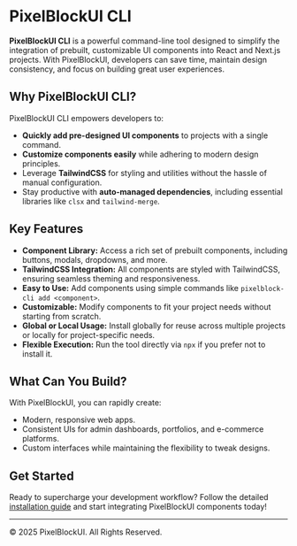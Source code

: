 # PixelBlockUI CLI

**PixelBlockUI CLI** is a powerful command-line tool designed to simplify the integration of prebuilt, customizable UI components into React and Next.js projects. With PixelBlockUI, developers can save time, maintain design consistency, and focus on building great user experiences.

## Why PixelBlockUI CLI?

PixelBlockUI CLI empowers developers to:
- **Quickly add pre-designed UI components** to projects with a single command.
- **Customize components easily** while adhering to modern design principles.
- Leverage **TailwindCSS** for styling and utilities without the hassle of manual configuration.
- Stay productive with **auto-managed dependencies**, including essential libraries like `clsx` and `tailwind-merge`.

## Key Features

- **Component Library:** Access a rich set of prebuilt components, including buttons, modals, dropdowns, and more.
- **TailwindCSS Integration:** All components are styled with TailwindCSS, ensuring seamless theming and responsiveness.
- **Easy to Use:** Add components using simple commands like `pixelblock-cli add <component>`.
- **Customizable:** Modify components to fit your project needs without starting from scratch.
- **Global or Local Usage:** Install globally for reuse across multiple projects or locally for project-specific needs.
- **Flexible Execution:** Run the tool directly via `npx` if you prefer not to install it.

## What Can You Build?

With PixelBlockUI, you can rapidly create:
- Modern, responsive web apps.
- Consistent UIs for admin dashboards, portfolios, and e-commerce platforms.
- Custom interfaces while maintaining the flexibility to tweak designs.

## Get Started

Ready to supercharge your development workflow? Follow the detailed [installation guide](https://pixelblockui.com/docs) and start integrating PixelBlockUI components today!

---

© 2025 PixelBlockUI. All Rights Reserved.